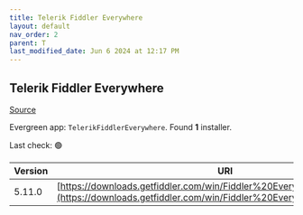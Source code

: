 ```yaml
---
title: Telerik Fiddler Everywhere
layout: default
nav_order: 2
parent: T
last_modified_date: Jun 6 2024 at 12:17 PM
---
```


## Telerik Fiddler Everywhere

[Source](https://www.telerik.com/fiddler)

Evergreen app: `TelerikFiddlerEverywhere`. Found **1** installer.

Last check: 🟢

| Version | URI                                                                                                                                              |
| ------- | ------------------------------------------------------------------------------------------------------------------------------------------------ |
| 5.11.0  | [https://downloads.getfiddler.com/win/Fiddler%20Everywhere%205.11.0.exe](https://downloads.getfiddler.com/win/Fiddler%20Everywhere%205.11.0.exe) |
